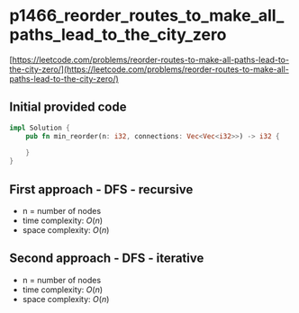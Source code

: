 # p1466_reorder_routes_to_make_all_paths_lead_to_the_city_zero
[https://leetcode.com/problems/reorder-routes-to-make-all-paths-lead-to-the-city-zero/](https://leetcode.com/problems/reorder-routes-to-make-all-paths-lead-to-the-city-zero/)

## Initial provided code
```Rust
impl Solution {
    pub fn min_reorder(n: i32, connections: Vec<Vec<i32>>) -> i32 {
        
    }
}
```

## First approach - DFS - recursive

- n = number of nodes
- time complexity: $O(n)$
- space complexity: $O(n)$

## Second approach - DFS - iterative

- n = number of nodes
- time complexity: $O(n)$
- space complexity: $O(n)$







